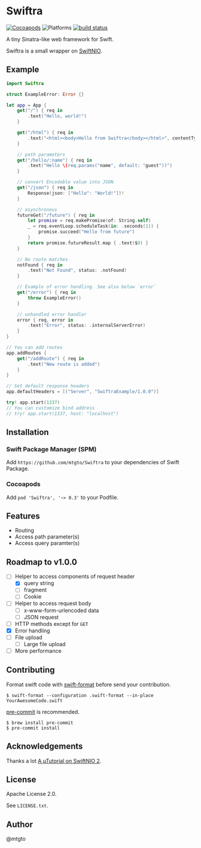 # Swiftra

[![Cocoapods](https://img.shields.io/cocoapods/v/Swiftra)](https://cocoapods.org/pods/Swiftra)
![Platforms](https://img.shields.io/cocoapods/p/Swiftra)
[![build status](https://github.com/mtgto/Swiftra/workflows/Swift/badge.svg)](https://github.com/mtgto/Swiftra/actions?query=workflow%3ASwift)

A tiny Sinatra-like web framework for Swift.

Swiftra is a small wrapper on [SwiftNIO](https://github.com/apple/swift-nio).

## Example

```swift
import Swiftra

struct ExampleError: Error {}

let app = App {
    get("/") { req in
        .text("Hello, world!")
    }

    get("/html") { req in
        .text("<html><body>Hello from Swiftra</body></html>", contentType: ContentType.textHtml.withCharset())
    }

    // path parameters
    get("/hello/:name") { req in
        .text("Hello \(req.params("name", default: "guest"))")
    }

    // convert Encodable value into JSON
    get("/json") { req in
        Response(json: ["Hello": "World!"])!
    }

    // asynchronous
    futureGet("/future") { req in
        let promise = req.makePromise(of: String.self)
        _ = req.eventLoop.scheduleTask(in: .seconds(1)) {
            promise.succeed("Hello from future")
        }
        return promise.futureResult.map { .text($0) }
    }

    // No route matches
    notFound { req in
        .text("Not Found", status: .notFound)
    }

    // Example of error handling. See also below `error`
    get("/error") { req in
        throw ExampleError()
    }

    // unhandled error handler
    error { req, error in
        .text("Error", status: .internalServerError)
    }
}

// You can add routes
app.addRoutes {
    get("/addRoute") { req in
        .text("New route is added")
    }
}

// Set default response headers
app.defaultHeaders = [("Server", "SwiftraExample/1.0.0")]

try! app.start(1337)
// You can customize bind address
// try! app.start(1337, host: "localhost")
```

## Installation

### Swift Package Manager (SPM)

Add `https://github.com/mtgto/Swiftra` to your dependencies of Swift Package.

### Cocoapods

Add `pod 'Swiftra', '~> 0.3'` to your Podfile.

## Features

- Routing
- Access path parameter(s)
- Access query paramter(s)

## Roadmap to v1.0.0

- [ ] Helper to access components of request header
  - [x] query string
  - [ ] fragment
  - [ ] Cookie
- [ ] Helper to access request body
  - [ ] x-www-form-urlencoded data
  - [ ] JSON request
- [ ] HTTP methods except for `GET`
- [x] Error handling
- [ ] File upload
  - [ ] Large file upload
- [ ] More performance

## Contributing

Format swift code with [swift-format](https://github.com/apple/swift-format) before send your contribution.

```console
$ swift-format --configuration .swift-format --in-place YourAwesomeCode.swift
```

[pre-commit](https://pre-commit.com/) is recommended.

```console
$ brew install pre-commit
$ pre-commit install
```

## Acknowledgements

Thanks a lot [A µTutorial on SwiftNIO 2](https://www.alwaysrightinstitute.com/microexpress-nio2/).

## License

Apache License 2.0.

See `LICENSE.txt`.

## Author

@mtgto
